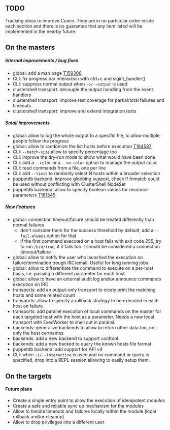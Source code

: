 TODO
----

Tracking ideas to improve Cumin. They are in no particular order inside each section
and there is no guarantee that any item listed will be implemented in the nearby future.

## On the masters

##### Internal improvements / bug fixes
* global: add a man page [T159308](https://phabricator.wikimedia.org/T159308)
* CLI: fix progress bar interaction with ctrl+c and sigint_handler()
* CLI: suppress normal output when `-o/--output` is used
* clustershell transport: decouple the output handling from the event handlers
* clustershell transport: improve test coverage for partial/total failures and timeouts
* clustershell transport: improve and extend integration tests

##### Small improvements
* global: allow to log the whole output to a specific file, to allow multiple people follow the progress
* global: allow to randomize the list hosts before execution [T164587](https://phabricator.wikimedia.org/T164587)
* CLI: `--batch-size` allow to specify percentage too
* CLI: improve the dry-run mode to show what would have been done
* CLI: add a `--color` or a `--no-color` option to manage the output color
* CLI: read commands from a file, one per line
* CLI: add `--limit` to randomly select N hosts within a broader selection
* puppetdb backend: improve globbing support, check if fnmatch could be used without conflicting with ClusterShell NodeSet
* puppetdb backend: allow to specify boolean values for resource parameters [T161545](https://phabricator.wikimedia.org/T161545)

##### New Features
* global: connection timeout/failure should be treated differently than normal failures
  * don't consider them for the success threshold by default, add a `--fail-always` option for that
  * if the first command executed on a host fails with exit code 255, try to run `/bin/true`, if it fails too it should be considered a connection timeout/failure
* global: allow to notify the user who launched the execution on failure/termination trough IRC/email. Useful for long running jobs
* global: allow to differentiate the command to execute on a per-host basis, i.e. passing a different parameter for each host.
* global: allow to have an external audit log and/or announce commands execution on IRC
* transports: add an output-only transport to nicely print the matching hosts and some related count
* transports: allow to specify a rollback strategy to be executed in each host on failure
* transports: add parallel execution of local commands on the master for each targeted host with the host as a parameter. Needs a new local transport with ExecWorker to shell out in parallel.
* backends: generalize backends to allow to return other data too, not only the host certnames
* backends: add a new backend to support conftool
* backends: add a new backed to query the known hosts file format
* puppetdb backend: add support for API v4
* CLI: when `-i/--interactive` is used and no command or query is specified, drop into a REPL session allowing to easily setup them.


## On the targets

#### Future plans

* Create a single entry point to allow the execution of idempotent _modules_
* Create a safe and reliable sync up mechanism for the modules
* Allow to handle timeouts and failures locally within the module (local rollback and/or cleanup)
* Allow to drop privileges into a different user
